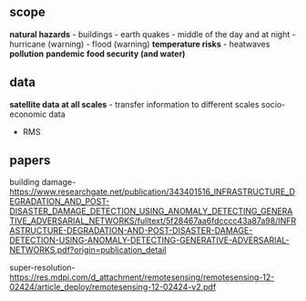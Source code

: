 ## scope

**natural hazards**
	- buildings
		- earth quakes
			- middle of the day and at night
		- hurricane (warning)
		- flood (warning)
**temperature risks**
	- heatwaves
**pollution**
**pandemic**
**food security (and water)**

## data

**satellite data at all scales**
	- transfer information to different scales
socio-economic data
  - RMS


## papers

building damage- https://www.researchgate.net/publication/343401516_INFRASTRUCTURE_DEGRADATION_AND_POST-DISASTER_DAMAGE_DETECTION_USING_ANOMALY_DETECTING_GENERATIVE_ADVERSARIAL_NETWORKS/fulltext/5f28467aa6fdcccc43a87a98/INFRASTRUCTURE-DEGRADATION-AND-POST-DISASTER-DAMAGE-DETECTION-USING-ANOMALY-DETECTING-GENERATIVE-ADVERSARIAL-NETWORKS.pdf?origin=publication_detail

super-resolution- https://res.mdpi.com/d_attachment/remotesensing/remotesensing-12-02424/article_deploy/remotesensing-12-02424-v2.pdf
